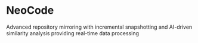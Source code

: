 # NeoCode
Advanced repository mirroring with incremental snapshotting and AI-driven similarity analysis providing real-time data processing
